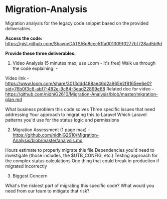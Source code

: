 # Migration-Analysis
Migration analysis for the legacy code snippet based on the provided deliverables.

**Access the code:** https://gist.github.com/ShayneDATS/6d8cec51fa001309f0277bf728ad5b9d

**Provide these three deliverables:**

1. Video Analysis (5 minutes max, use Loom - it's free) Walk us through the code explaining: -

Video link - https://www.loom.com/share/3013ddd488ae46d2a965e2f8165ee6e0?sid=76b0f3c8-abf7-482e-9c84-3ead22899e68
Related doc for video - https://github.com/nidhiG2610/Migration-Analysis/blob/master/migration-plan.md

What business problem this code solves
Three specific issues that need addressing
Your approach to migrating this to Laravel
Which Laravel patterns you'd use for the status logic and permissions

2. Migration Assessment (1 page max) - https://github.com/nidhiG2610/Migration-Analysis/blob/master/analysis.md

Hours estimate to properly migrate this file
Dependencies you'd need to investigate (those includes, the $UTB_CONFIG, etc.)
Testing approach for the complex status calculations
One thing that could break in production if migrated incorrectly

3. Biggest Concern

What's the riskiest part of migrating this specific code?
What would you need from our team to mitigate that risk?

